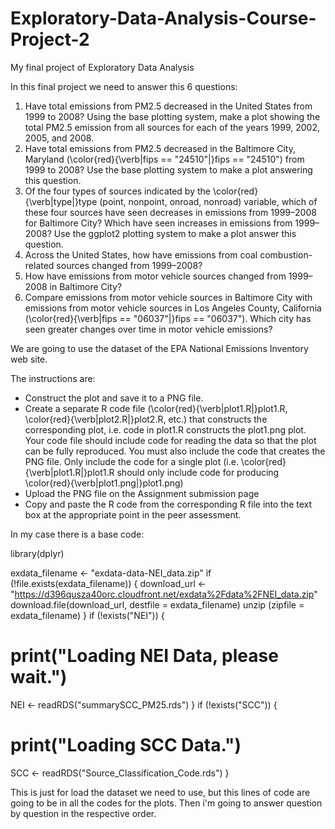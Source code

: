 # Exploratory-Data-Analysis-Course-Project-2
My final project of Exploratory Data Analysis

In this final project we need to answer this 6 questions:

1. Have total emissions from PM2.5 decreased in the United States from 1999 to 2008? Using the base plotting system, make a plot showing the total PM2.5 emission from all          sources for each of the years 1999, 2002, 2005, and 2008.
2. Have total emissions from PM2.5 decreased in the Baltimore City, Maryland (\color{red}{\verb|fips == "24510"|}fips == "24510") from 1999 to 2008? Use the base plotting          system to make a plot answering this question.
3. Of the four types of sources indicated by the \color{red}{\verb|type|}type (point, nonpoint, onroad, nonroad) variable, which of these four sources have seen decreases in      emissions from 1999–2008 for Baltimore City? Which have seen increases in emissions from 1999–2008? Use the ggplot2 plotting system to make a plot answer this question.
4. Across the United States, how have emissions from coal combustion-related sources changed from 1999–2008?
5. How have emissions from motor vehicle sources changed from 1999–2008 in Baltimore City?
6. Compare emissions from motor vehicle sources in Baltimore City with emissions from motor vehicle sources in Los Angeles County, California (\color{red}{\verb|fips ==            "06037"|}fips == "06037"). Which city has seen greater changes over time in motor vehicle emissions?

We are going to use the dataset of the EPA National Emissions Inventory web site.

The instructions are:

- Construct the plot and save it to a PNG file.
- Create a separate R code file (\color{red}{\verb|plot1.R|}plot1.R, \color{red}{\verb|plot2.R|}plot2.R, etc.) that constructs the corresponding plot, i.e. code in plot1.R       constructs the plot1.png plot. Your code file should include code for reading the data so that the plot can be fully reproduced. You must also include the code that creates      the PNG file. Only include the code for a single plot (i.e. \color{red}{\verb|plot1.R|}plot1.R should only include code for producing \color{red}{\verb|plot1.png|}plot1.png)
- Upload the PNG file on the Assignment submission page
- Copy and paste the R code from the corresponding R file into the text box at the appropriate point in the peer assessment.

In my case there is a base code:

library(dplyr)

exdata_filename <- "exdata-data-NEI_data.zip"
if (!file.exists(exdata_filename)) {
  download_url <- "https://d396qusza40orc.cloudfront.net/exdata%2Fdata%2FNEI_data.zip"
  download.file(download_url, destfile = exdata_filename)
  unzip (zipfile = exdata_filename)
}
if (!exists("NEI")) {
  # print("Loading NEI Data, please wait.")
  NEI <- readRDS("summarySCC_PM25.rds") 
}
if (!exists("SCC")) {
  # print("Loading SCC Data.")
  SCC <- readRDS("Source_Classification_Code.rds")
}

This is just for load the dataset we need to use, but this lines of code are going to be in all the codes for the plots.
Then i'm going to answer question by question in the respective order.
